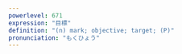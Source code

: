 ```yaml
---
powerlevel: 671
expression: "目標"
definition: "(n) mark; objective; target; (P)"
pronunciation: "もくひょう"
---
```

